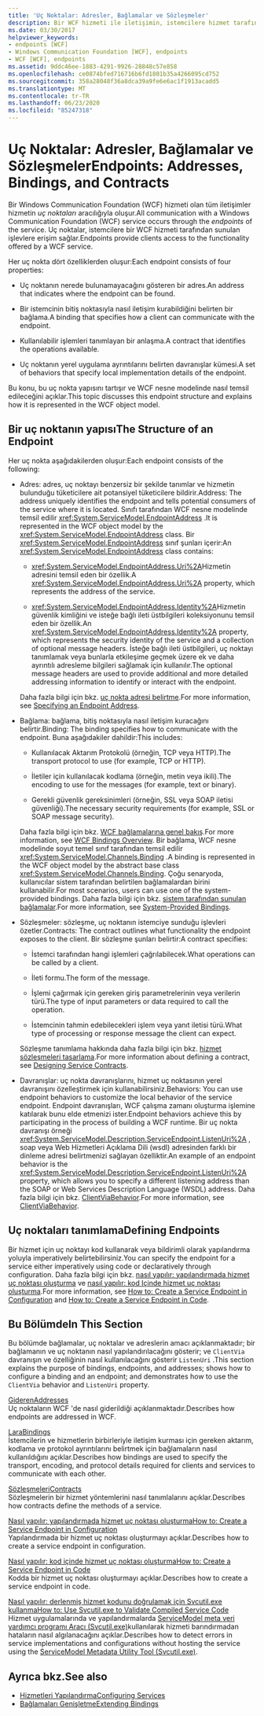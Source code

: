 ```yaml
---
title: 'Uç Noktalar: Adresler, Bağlamalar ve Sözleşmeler'
description: Bir WCF hizmeti ile iletişimin, istemcilere hizmet tarafından sunulan işlevlere erişmesini sağlayan hizmet uç noktaları aracılığıyla nasıl oluştuğunu öğrenin.
ms.date: 03/30/2017
helpviewer_keywords:
- endpoints [WCF]
- Windows Communication Foundation [WCF], endpoints
- WCF [WCF], endpoints
ms.assetid: 9ddc46ee-1883-4291-9926-28848c57e858
ms.openlocfilehash: ce0874bfed716716b6fd1801b35a4266095cd752
ms.sourcegitcommit: 358a28048f36a8dca39a9fe6e6ac1f1913acadd5
ms.translationtype: MT
ms.contentlocale: tr-TR
ms.lasthandoff: 06/23/2020
ms.locfileid: "85247318"
---
```

# <a name="endpoints-addresses-bindings-and-contracts"></a><span data-ttu-id="8ed26-103">Uç Noktalar: Adresler, Bağlamalar ve Sözleşmeler</span><span class="sxs-lookup"><span data-stu-id="8ed26-103">Endpoints: Addresses, Bindings, and Contracts</span></span>

<span data-ttu-id="8ed26-104">Bir Windows Communication Foundation (WCF) hizmeti olan tüm iletişimler hizmetin *uç noktaları* aracılığıyla oluşur.</span><span class="sxs-lookup"><span data-stu-id="8ed26-104">All communication with a Windows Communication Foundation (WCF) service occurs through the *endpoints* of the service.</span></span> <span data-ttu-id="8ed26-105">Uç noktalar, istemcilere bir WCF hizmeti tarafından sunulan işlevlere erişim sağlar.</span><span class="sxs-lookup"><span data-stu-id="8ed26-105">Endpoints provide clients access to the functionality offered by a WCF service.</span></span>

<span data-ttu-id="8ed26-106">Her uç nokta dört özelliklerden oluşur:</span><span class="sxs-lookup"><span data-stu-id="8ed26-106">Each endpoint consists of four properties:</span></span>

- <span data-ttu-id="8ed26-107">Uç noktanın nerede bulunamayacağını gösteren bir adres.</span><span class="sxs-lookup"><span data-stu-id="8ed26-107">An address that indicates where the endpoint can be found.</span></span>

- <span data-ttu-id="8ed26-108">Bir istemcinin bitiş noktasıyla nasıl iletişim kurabildiğini belirten bir bağlama.</span><span class="sxs-lookup"><span data-stu-id="8ed26-108">A binding that specifies how a client can communicate with the endpoint.</span></span>

- <span data-ttu-id="8ed26-109">Kullanılabilir işlemleri tanımlayan bir anlaşma.</span><span class="sxs-lookup"><span data-stu-id="8ed26-109">A contract that identifies the operations available.</span></span>

- <span data-ttu-id="8ed26-110">Uç noktanın yerel uygulama ayrıntılarını belirten davranışlar kümesi.</span><span class="sxs-lookup"><span data-stu-id="8ed26-110">A set of behaviors that specify local implementation details of the endpoint.</span></span>

<span data-ttu-id="8ed26-111">Bu konu, bu uç nokta yapısını tartışır ve WCF nesne modelinde nasıl temsil edileceğini açıklar.</span><span class="sxs-lookup"><span data-stu-id="8ed26-111">This topic discusses this endpoint structure and explains how it is represented in the WCF object model.</span></span>

## <a name="the-structure-of-an-endpoint"></a><span data-ttu-id="8ed26-112">Bir uç noktanın yapısı</span><span class="sxs-lookup"><span data-stu-id="8ed26-112">The Structure of an Endpoint</span></span>

<span data-ttu-id="8ed26-113">Her uç nokta aşağıdakilerden oluşur:</span><span class="sxs-lookup"><span data-stu-id="8ed26-113">Each endpoint consists of the following:</span></span>

- <span data-ttu-id="8ed26-114">Adres: adres, uç noktayı benzersiz bir şekilde tanımlar ve hizmetin bulunduğu tüketicilere ait potansiyel tüketicilere bildirir.</span><span class="sxs-lookup"><span data-stu-id="8ed26-114">Address: The address uniquely identifies the endpoint and tells potential consumers of the service where it is located.</span></span> <span data-ttu-id="8ed26-115">Sınıfı tarafından WCF nesne modelinde temsil edilir <xref:System.ServiceModel.EndpointAddress> .</span><span class="sxs-lookup"><span data-stu-id="8ed26-115">It is represented in the WCF object model by the <xref:System.ServiceModel.EndpointAddress> class.</span></span> <span data-ttu-id="8ed26-116">Bir <xref:System.ServiceModel.EndpointAddress> sınıf şunları içerir:</span><span class="sxs-lookup"><span data-stu-id="8ed26-116">An <xref:System.ServiceModel.EndpointAddress> class contains:</span></span>

  - <span data-ttu-id="8ed26-117"><xref:System.ServiceModel.EndpointAddress.Uri%2A>Hizmetin adresini temsil eden bir özellik.</span><span class="sxs-lookup"><span data-stu-id="8ed26-117">A <xref:System.ServiceModel.EndpointAddress.Uri%2A> property, which represents the address of the service.</span></span>

  - <span data-ttu-id="8ed26-118"><xref:System.ServiceModel.EndpointAddress.Identity%2A>Hizmetin güvenlik kimliğini ve isteğe bağlı ileti üstbilgileri koleksiyonunu temsil eden bir özellik.</span><span class="sxs-lookup"><span data-stu-id="8ed26-118">An <xref:System.ServiceModel.EndpointAddress.Identity%2A> property, which represents the security identity of the service and a collection of optional message headers.</span></span> <span data-ttu-id="8ed26-119">İsteğe bağlı ileti üstbilgileri, uç noktayı tanımlamak veya bunlarla etkileşime geçmek üzere ek ve daha ayrıntılı adresleme bilgileri sağlamak için kullanılır.</span><span class="sxs-lookup"><span data-stu-id="8ed26-119">The optional message headers are used to provide additional and more detailed addressing information to identify or interact with the endpoint.</span></span>

  <span data-ttu-id="8ed26-120">Daha fazla bilgi için bkz. [uç nokta adresi belirtme](../specifying-an-endpoint-address.md).</span><span class="sxs-lookup"><span data-stu-id="8ed26-120">For more information, see [Specifying an Endpoint Address](../specifying-an-endpoint-address.md).</span></span>

- <span data-ttu-id="8ed26-121">Bağlama: bağlama, bitiş noktasıyla nasıl iletişim kuracağını belirtir.</span><span class="sxs-lookup"><span data-stu-id="8ed26-121">Binding: The binding specifies how to communicate with the endpoint.</span></span> <span data-ttu-id="8ed26-122">Buna aşağıdakiler dahildir:</span><span class="sxs-lookup"><span data-stu-id="8ed26-122">This includes:</span></span>

  - <span data-ttu-id="8ed26-123">Kullanılacak Aktarım Protokolü (örneğin, TCP veya HTTP).</span><span class="sxs-lookup"><span data-stu-id="8ed26-123">The transport protocol to use (for example, TCP or HTTP).</span></span>

  - <span data-ttu-id="8ed26-124">İletiler için kullanılacak kodlama (örneğin, metin veya ikili).</span><span class="sxs-lookup"><span data-stu-id="8ed26-124">The encoding to use for the messages (for example, text or binary).</span></span>

  - <span data-ttu-id="8ed26-125">Gerekli güvenlik gereksinimleri (örneğin, SSL veya SOAP iletisi güvenliği).</span><span class="sxs-lookup"><span data-stu-id="8ed26-125">The necessary security requirements (for example, SSL or SOAP message security).</span></span>

  <span data-ttu-id="8ed26-126">Daha fazla bilgi için bkz. [WCF bağlamalarına genel bakış](../bindings-overview.md).</span><span class="sxs-lookup"><span data-stu-id="8ed26-126">For more information, see [WCF Bindings Overview](../bindings-overview.md).</span></span> <span data-ttu-id="8ed26-127">Bir bağlama, WCF nesne modelinde soyut temel sınıf tarafından temsil edilir <xref:System.ServiceModel.Channels.Binding> .</span><span class="sxs-lookup"><span data-stu-id="8ed26-127">A binding is represented in the WCF object model by the abstract base class <xref:System.ServiceModel.Channels.Binding>.</span></span> <span data-ttu-id="8ed26-128">Çoğu senaryoda, kullanıcılar sistem tarafından belirtilen bağlamalardan birini kullanabilir.</span><span class="sxs-lookup"><span data-stu-id="8ed26-128">For most scenarios, users can use one of the system-provided bindings.</span></span> <span data-ttu-id="8ed26-129">Daha fazla bilgi için bkz. [sistem tarafından sunulan bağlamalar](../system-provided-bindings.md).</span><span class="sxs-lookup"><span data-stu-id="8ed26-129">For more information, see [System-Provided Bindings](../system-provided-bindings.md).</span></span>

- <span data-ttu-id="8ed26-130">Sözleşmeler: sözleşme, uç noktanın istemciye sunduğu işlevleri özetler.</span><span class="sxs-lookup"><span data-stu-id="8ed26-130">Contracts: The contract outlines what functionality the endpoint exposes to the client.</span></span> <span data-ttu-id="8ed26-131">Bir sözleşme şunları belirtir:</span><span class="sxs-lookup"><span data-stu-id="8ed26-131">A contract specifies:</span></span>

  - <span data-ttu-id="8ed26-132">İstemci tarafından hangi işlemleri çağrılabilecek.</span><span class="sxs-lookup"><span data-stu-id="8ed26-132">What operations can be called by a client.</span></span>

  - <span data-ttu-id="8ed26-133">İleti formu.</span><span class="sxs-lookup"><span data-stu-id="8ed26-133">The form of the message.</span></span>

  - <span data-ttu-id="8ed26-134">İşlemi çağırmak için gereken giriş parametrelerinin veya verilerin türü.</span><span class="sxs-lookup"><span data-stu-id="8ed26-134">The type of input parameters or data required to call the operation.</span></span>

  - <span data-ttu-id="8ed26-135">İstemcinin tahmin edebilecekleri işlem veya yanıt iletisi türü.</span><span class="sxs-lookup"><span data-stu-id="8ed26-135">What type of processing or response message the client can expect.</span></span>

  <span data-ttu-id="8ed26-136">Sözleşme tanımlama hakkında daha fazla bilgi için bkz. [hizmet sözleşmeleri tasarlama](../designing-service-contracts.md).</span><span class="sxs-lookup"><span data-stu-id="8ed26-136">For more information about defining a contract, see [Designing Service Contracts](../designing-service-contracts.md).</span></span>

- <span data-ttu-id="8ed26-137">Davranışlar: uç nokta davranışlarını, hizmet uç noktasının yerel davranışını özelleştirmek için kullanabilirsiniz.</span><span class="sxs-lookup"><span data-stu-id="8ed26-137">Behaviors: You can use endpoint behaviors to customize the local behavior of the service endpoint.</span></span> <span data-ttu-id="8ed26-138">Endpoint davranışları, WCF çalışma zamanı oluşturma işlemine katılarak bunu elde etmenizi ister.</span><span class="sxs-lookup"><span data-stu-id="8ed26-138">Endpoint behaviors achieve this by participating in the process of building a WCF runtime.</span></span> <span data-ttu-id="8ed26-139">Bir uç nokta davranışı örneği <xref:System.ServiceModel.Description.ServiceEndpoint.ListenUri%2A> , soap veya Web Hizmetleri Açıklama Dili (wsdl) adresinden farklı bir dinleme adresi belirtmenizi sağlayan özelliktir.</span><span class="sxs-lookup"><span data-stu-id="8ed26-139">An example of an endpoint behavior is the <xref:System.ServiceModel.Description.ServiceEndpoint.ListenUri%2A> property, which allows you to specify a different listening address than the SOAP or Web Services Description Language (WSDL) address.</span></span> <span data-ttu-id="8ed26-140">Daha fazla bilgi için bkz. [ClientViaBehavior](../diagnostics/wmi/clientviabehavior.md).</span><span class="sxs-lookup"><span data-stu-id="8ed26-140">For more information, see [ClientViaBehavior](../diagnostics/wmi/clientviabehavior.md).</span></span>

## <a name="defining-endpoints"></a><span data-ttu-id="8ed26-141">Uç noktaları tanımlama</span><span class="sxs-lookup"><span data-stu-id="8ed26-141">Defining Endpoints</span></span>

<span data-ttu-id="8ed26-142">Bir hizmet için uç noktayı kod kullanarak veya bildirimli olarak yapılandırma yoluyla imperatively belirtebilirsiniz.</span><span class="sxs-lookup"><span data-stu-id="8ed26-142">You can specify the endpoint for a service either imperatively using code or declaratively through configuration.</span></span> <span data-ttu-id="8ed26-143">Daha fazla bilgi için bkz. [nasıl yapılır: yapılandırmada hizmet uç noktası oluşturma](how-to-create-a-service-endpoint-in-configuration.md) ve [nasıl yapılır: kod Içinde hizmet uç noktası oluşturma](how-to-create-a-service-endpoint-in-code.md).</span><span class="sxs-lookup"><span data-stu-id="8ed26-143">For more information, see [How to: Create a Service Endpoint in Configuration](how-to-create-a-service-endpoint-in-configuration.md) and [How to: Create a Service Endpoint in Code](how-to-create-a-service-endpoint-in-code.md).</span></span>

## <a name="in-this-section"></a><span data-ttu-id="8ed26-144">Bu Bölümde</span><span class="sxs-lookup"><span data-stu-id="8ed26-144">In This Section</span></span>

<span data-ttu-id="8ed26-145">Bu bölümde bağlamalar, uç noktalar ve adreslerin amacı açıklanmaktadır; bir bağlamanın ve uç noktanın nasıl yapılandırılacağını gösterir; ve `ClientVia` davranışın ve özelliğinin nasıl kullanılacağını gösterir `ListenUri` .</span><span class="sxs-lookup"><span data-stu-id="8ed26-145">This section explains the purpose of bindings, endpoints, and addresses; shows how to configure a binding and an endpoint; and demonstrates how to use the `ClientVia` behavior and `ListenUri` property.</span></span>

<span data-ttu-id="8ed26-146">[Gideren](endpoint-addresses.md)</span><span class="sxs-lookup"><span data-stu-id="8ed26-146">[Addresses](endpoint-addresses.md)</span></span>\
<span data-ttu-id="8ed26-147">Uç noktaların WCF 'de nasıl giderildiği açıklanmaktadır.</span><span class="sxs-lookup"><span data-stu-id="8ed26-147">Describes how endpoints are addressed in WCF.</span></span>

<span data-ttu-id="8ed26-148">[Lara](bindings.md)</span><span class="sxs-lookup"><span data-stu-id="8ed26-148">[Bindings](bindings.md)</span></span>\
<span data-ttu-id="8ed26-149">İstemcilerin ve hizmetlerin birbirleriyle iletişim kurması için gereken aktarım, kodlama ve protokol ayrıntılarını belirtmek için bağlamaların nasıl kullanıldığını açıklar.</span><span class="sxs-lookup"><span data-stu-id="8ed26-149">Describes how bindings are used to specify the transport, encoding, and protocol details required for clients and services to communicate with each other.</span></span>

<span data-ttu-id="8ed26-150">[Sözleşmeleri](contracts.md)</span><span class="sxs-lookup"><span data-stu-id="8ed26-150">[Contracts](contracts.md)</span></span>\
<span data-ttu-id="8ed26-151">Sözleşmelerin bir hizmet yöntemlerini nasıl tanımlalarını açıklar.</span><span class="sxs-lookup"><span data-stu-id="8ed26-151">Describes how contracts define the methods of a service.</span></span>

<span data-ttu-id="8ed26-152">[Nasıl yapılır: yapılandırmada hizmet uç noktası oluşturma](how-to-create-a-service-endpoint-in-configuration.md)</span><span class="sxs-lookup"><span data-stu-id="8ed26-152">[How to: Create a Service Endpoint in Configuration](how-to-create-a-service-endpoint-in-configuration.md)</span></span>\
<span data-ttu-id="8ed26-153">Yapılandırmada bir hizmet uç noktası oluşturmayı açıklar.</span><span class="sxs-lookup"><span data-stu-id="8ed26-153">Describes how to create a service endpoint in configuration.</span></span>

<span data-ttu-id="8ed26-154">[Nasıl yapılır: kod içinde hizmet uç noktası oluşturma](how-to-create-a-service-endpoint-in-code.md)</span><span class="sxs-lookup"><span data-stu-id="8ed26-154">[How to: Create a Service Endpoint in Code](how-to-create-a-service-endpoint-in-code.md)</span></span>\
<span data-ttu-id="8ed26-155">Kodda bir hizmet uç noktası oluşturmayı açıklar.</span><span class="sxs-lookup"><span data-stu-id="8ed26-155">Describes how to create a service endpoint in code.</span></span>

<span data-ttu-id="8ed26-156">[Nasıl yapılır: derlenmiş hizmet kodunu doğrulamak için Svcutil.exe kullanma](how-to-use-svcutil-exe-to-validate-compiled-service-code.md)</span><span class="sxs-lookup"><span data-stu-id="8ed26-156">[How to: Use Svcutil.exe to Validate Compiled Service Code](how-to-use-svcutil-exe-to-validate-compiled-service-code.md)</span></span>\
<span data-ttu-id="8ed26-157">Hizmet uygulamalarında ve yapılandırmalarda [ServiceModel meta veri yardımcı programı Aracı (Svcutil.exe)](../servicemodel-metadata-utility-tool-svcutil-exe.md)kullanılarak hizmeti barındırmadan hataların nasıl algılanacağını açıklar.</span><span class="sxs-lookup"><span data-stu-id="8ed26-157">Describes how to detect errors in service implementations and configurations without hosting the service using the [ServiceModel Metadata Utility Tool (Svcutil.exe)](../servicemodel-metadata-utility-tool-svcutil-exe.md).</span></span>

## <a name="see-also"></a><span data-ttu-id="8ed26-158">Ayrıca bkz.</span><span class="sxs-lookup"><span data-stu-id="8ed26-158">See also</span></span>

- [<span data-ttu-id="8ed26-159">Hizmetleri Yapılandırma</span><span class="sxs-lookup"><span data-stu-id="8ed26-159">Configuring Services</span></span>](../configuring-services.md)
- [<span data-ttu-id="8ed26-160">Bağlamaları Genişletme</span><span class="sxs-lookup"><span data-stu-id="8ed26-160">Extending Bindings</span></span>](../extending/extending-bindings.md)
